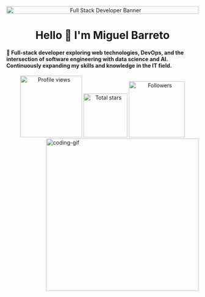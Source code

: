 <!-- Wide Banner -->
<div align="center">
  <a href="#">
    <img 
      src="https://user-images.githubusercontent.com/74038190/225813708-98b745f2-7d22-48cf-9150-083f1b00d6c9.gif" 
      alt="Full Stack Developer Banner" 
      style="width:100%; max-height:20px; object-fit:cover;"
    />
  </a>
</div>

<!-- Greeting -->
</h1>
<h1 align="center">Hello 🙏 I'm Miguel Barreto</h1>
<h4 align="left">🌟 Full-stack developer exploring web technologies, DevOps, and the intersection of software engineering with data science and AI. Continuously expanding my skills and knowledge in the IT field.</h4>

<div align="center">
  <a href="https://github.com/miguelbtcode">
  <img width="162px" 
       src="https://komarev.com/ghpvc/?username=miguelbtcode&label=Profile%20views&color=318CE7&style=for-the-badge" 
       alt="Profile views" /></a>
  <a href="https://api.github-star-counter.workers.dev/user/miguelbtcode">
  <img width="115px" 
       alt="Total stars" 
       title="Total stars on GitHub" 
       src="https://custom-icon-badges.herokuapp.com/badge/dynamic/json?logo=star&color=318CE7&labelColor=505050&label=Stars&style=for-the-badge&query=%24.stars&url=https://api.github-star-counter.workers.dev/user/miguelbtcode" /></a>
  <a href="https://github.com/miguelbtcode?tab=followers">
  <img width="147px" 
       alt="Followers" 
       title="Follow me on GitHub" 
       src="https://custom-icon-badges.herokuapp.com/github/followers/miguelbtcode?color=318CE7&labelColor=505050&style=for-the-badge&logo=person-add&label=Followers&logoColor=white" /></a>
</div>

<!--👀VIEWS / 🌐WEBSITE: https://github.com/antonkomarev/github-profile-views-counter -->
<img align="right" alt="coding-gif" width="400" src="https://github.com/JoshuaThadi/JoshuaThadi/blob/main/transparent_gitgif.gif">
